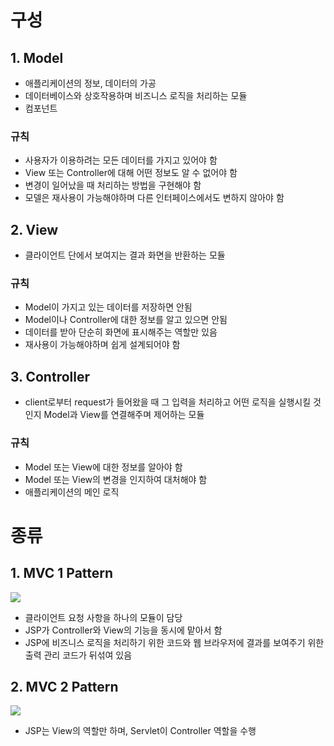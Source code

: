 # 구성
## 1. Model
- 애플리케이션의 정보, 데이터의 가공
- 데이터베이스와 상호작용하며 비즈니스 로직을 처리하는 모듈
- 컴포넌트
### 규칙
- 사용자가 이용하려는 모든 데이터를 가지고 있어야 함
- View 또는 Controller에 대해 어떤 정보도 알 수 없어야 함
- 변경이 일어났을 때 처리하는 방법을 구현해야 함
- 모델은 재사용이 가능해야하며 다른 인터페이스에서도 변하지 않아야 함
## 2. View
- 클라이언트 단에서 보여지는 결과 화면을 반환하는 모듈
### 규칙
- Model이 가지고 있는 데이터를 저장하면 안됨
- Model이나 Controller에 대한 정보를 알고 있으면 안됨
- 데이터를 받아 단순히 화면에 표시해주는 역할만 있음
- 재사용이 가능해야하며 쉽게 설계되어야 함
## 3. Controller
- client로부터 request가 들어왔을 때 그 입력을 처리하고 어떤 로직을 실행시킬 것인지 Model과 View를 연결해주며 제어하는 모듈
### 규칙
- Model 또는 View에 대한 정보를 알아야 함
- Model 또는 View의 변경을 인지하여 대처해야 함
- 애플리케이션의 메인 로직
# 종류
## 1. MVC 1 Pattern
 ![](https://i.imgur.com/M0UGLJI.png)
- 클라이언트 요청 사항을 하나의 모듈이 담당
- JSP가 Controller와 View의 기능을 동시에 맡아서 함
- JSP에 비즈니스 로직을 처리하기 위한 코드와 웹 브라우저에 결과를 보여주기 위한 출력 관리 코드가 뒤섞여 있음
## 2. MVC 2 Pattern
![](https://i.imgur.com/Z8lXD1O.png)
- JSP는 View의 역할만 하며, Servlet이 Controller 역할을 수행